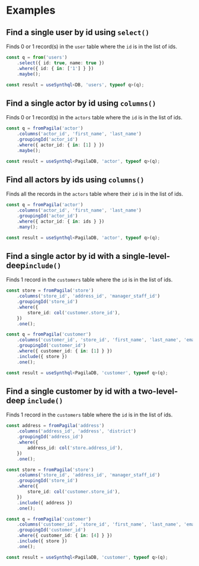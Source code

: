 # Examples

## Find a single user by id using `select()`

Finds 0 or 1 record(s) in the `user` table where the `id` is in the list of ids.

```ts
const q = from('users')
    .select({ id: true, name: true })
    .where({ id: { in: ['1'] } })
    .maybe();

const result = useSynthql<DB, 'users', typeof q>(q);
```

## Find a single actor by id using `columns()`

Finds 0 or 1 record(s) in the `actors` table where the `id` is in the list of ids.

```ts
const q = fromPagila('actor')
    .columns('actor_id', 'first_name', 'last_name')
    .groupingId('actor_id')
    .where({ actor_id: { in: [1] } })
    .maybe();

const result = useSynthql<PagilaDB, 'actor', typeof q>(q);
```

## Find all actors by ids using `columns()`

Finds all the records in the `actors` table where their `id` is in the list of ids.

```ts
const q = fromPagila('actor')
    .columns('actor_id', 'first_name', 'last_name')
    .groupingId('actor_id')
    .where({ actor_id: { in: ids } })
    .many();

const result = useSynthql<PagilaDB, 'actor', typeof q>(q);
```

## Find a single actor by id with a single-level-deep`include()`

Finds 1 record in the `customers` table where the `id` is in the list of ids.

```ts
const store = fromPagila('store')
    .columns('store_id', 'address_id', 'manager_staff_id')
    .groupingId('store_id')
    .where({
        store_id: col('customer.store_id'),
    })
    .one();

const q = fromPagila('customer')
    .columns('customer_id', 'store_id', 'first_name', 'last_name', 'email')
    .groupingId('customer_id')
    .where({ customer_id: { in: [1] } })
    .include({ store })
    .one();

const result = useSynthql<PagilaDB, 'customer', typeof q>(q);
```

## Find a single customer by id with a two-level-deep `include()`

Finds 1 record in the `customers` table where the `id` is in the list of ids.

```ts
const address = fromPagila('address')
    .columns('address_id', 'address', 'district')
    .groupingId('address_id')
    .where({
        address_id: col('store.address_id'),
    })
    .one();

const store = fromPagila('store')
    .columns('store_id', 'address_id', 'manager_staff_id')
    .groupingId('store_id')
    .where({
        store_id: col('customer.store_id'),
    })
    .include({ address })
    .one();

const q = fromPagila('customer')
    .columns('customer_id', 'store_id', 'first_name', 'last_name', 'email')
    .groupingId('customer_id')
    .where({ customer_id: { in: [4] } })
    .include({ store })
    .one();

const result = useSynthql<PagilaDB, 'customer', typeof q>(q);
```

